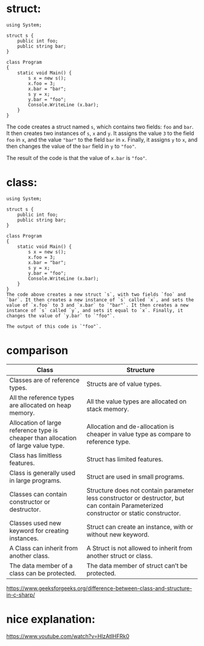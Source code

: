 # struct:
```
using System;

struct s {
    public int foo;
    public string bar;
}

class Program
{
    static void Main() {
        s x = new s(); 
        x.foo = 3;
        x.bar = "bar";
        s y = x;
        y.bar = "foo";
        Console.WriteLine (x.bar);
    }
}
```
The code creates a struct named `s`, which contains two fields: `foo` and `bar`. It then creates two instances of `s`, `x` and `y`. It assigns the value `3` to the field `foo` in `x`, and the value `"bar"` to the field `bar` in `x`. Finally, it assigns `y` to `x`, and then changes the value of the `bar` field in `y` to `"foo"`.

The result of the code is that the value of `x.bar` is `"foo"`.

# class:
```
using System;

struct s {
    public int foo;
    public string bar;
}

class Program
{
    static void Main() {
        s x = new s(); 
        x.foo = 3;
        x.bar = "bar";
        s y = x;
        y.bar = "foo";
        Console.WriteLine (x.bar);
    }
}
The code above creates a new struct `s`, with two fields `foo` and `bar`. It then creates a new instance of `s` called `x`, and sets the value of `x.foo` to 3 and `x.bar` to `"bar"`. It then creates a new instance of `s` called `y`, and sets it equal to `x`. Finally, it changes the value of `y.bar` to `"foo"`.

The output of this code is `"foo"`.
```
# comparison
| Class                                                                               | Structure                                                                                                                              |
|-------------------------------------------------------------------------------------|----------------------------------------------------------------------------------------------------------------------------------------|
| Classes are of reference types\.                                                    | Structs are of value types\.                                                                                                           |
| All the reference types are allocated on heap memory\.                              | All the value types are allocated on stack memory\.                                                                                    |
| Allocation of large reference type is cheaper than allocation of large value type\. | Allocation and de\-allocation is cheaper in value type as compare to reference type\.                                                  |
| Class has limitless features\.                                                      | Struct has limited features\.                                                                                                          |
| Class is generally used in large programs\.                                         | Struct are used in small programs\.                                                                                                    |
| Classes can contain constructor or destructor\.                                     | Structure does not contain parameter less constructor or destructor, but can contain Parameterized constructor or static constructor\. |
| Classes used new keyword for creating instances\.                                   | Struct can create an instance, with or without new keyword\.                                                                           |
| A Class can inherit from another class\.                                            | A Struct is not allowed to inherit from another struct or class\.                                                                      |
| The data member of a class can be protected\.                                       | The data member of struct can’t be protected\.                                                                                         |

https://www.geeksforgeeks.org/difference-between-class-and-structure-in-c-sharp/

# nice explanation: 
https://www.youtube.com/watch?v=HlzAtIHFRk0